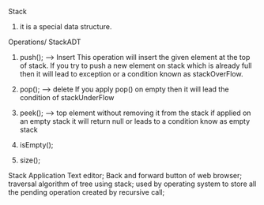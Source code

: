 Stack
1. it is a special data structure.

Operations/ StackADT
1. push(); --> Insert
This operation will insert the given element at the top of stack. If you try to push
a new element on stack which is already full then it will lead to exception or a condition
known as stackOverFlow.

2. pop(); --> delete
If you apply pop() on empty then it will lead the condition of
stackUnderFlow

3. peek(); --> top element without removing it from the stack
if applied on an empty stack it will return null or leads to a condition know as empty stack

4. isEmpty();

5. size();

Stack Application
Text editor;
Back and forward button of web browser;
traversal algorithm of tree using stack;
used by operating system to store all the pending operation created by recursive call;